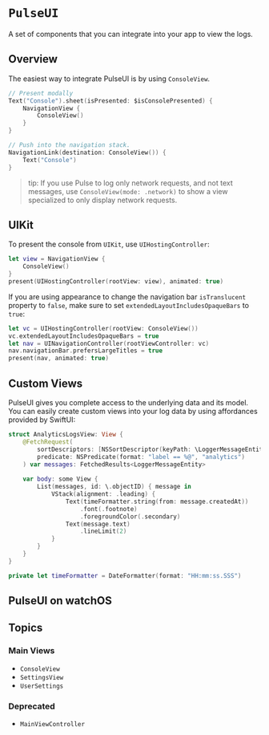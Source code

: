 # ``PulseUI``

A set of components that you can integrate into your app to view the logs.

## Overview

The easiest way to integrate PulseUI is by using ``ConsoleView``.

```swift
// Present modally
Text("Console").sheet(isPresented: $isConsolePresented) {
    NavigationView {
        ConsoleView()
    }
}
```

```swift
// Push into the navigation stack.
NavigationLink(destination: ConsoleView()) {
    Text("Console")
}
```

> tip: If you use Pulse to log only network requests, and not text messages, use `ConsoleView(mode: .network)` to show a view specialized to only display network requests.

## UIKit

To present the console from `UIKit`, use `UIHostingController`:

```swift
let view = NavigationView { 
    ConsoleView()
}
present(UIHostingController(rootView: view), animated: true)
```

If you are using appearance to change the navigation bar `isTranslucent` property to `false`, make sure to set `extendedLayoutIncludesOpaqueBars` to `true`:

```swift
let vc = UIHostingController(rootView: ConsoleView())
vc.extendedLayoutIncludesOpaqueBars = true
let nav = UINavigationController(rootViewController: vc)
nav.navigationBar.prefersLargeTitles = true
present(nav, animated: true)
```

## Custom Views

PulseUI gives you complete access to the underlying data and its model. You can easily create custom views into your log data by using affordances provided by SwiftUI:

```swift
struct AnalyticsLogsView: View {
    @FetchRequest(
        sortDescriptors: [NSSortDescriptor(keyPath: \LoggerMessageEntity.createdAt, ascending: true)],
        predicate: NSPredicate(format: "label == %@", "analytics")
    ) var messages: FetchedResults<LoggerMessageEntity>
    
    var body: some View {
        List(messages, id: \.objectID) { message in
            VStack(alignment: .leading) {
                Text(timeFormatter.string(from: message.createdAt))
                    .font(.footnote)
                    .foregroundColor(.secondary)
                Text(message.text)
                    .lineLimit(2)
            }
        }
    }
}

private let timeFormatter = DateFormatter(format: "HH:mm:ss.SSS")
```

## PulseUI on watchOS

## Topics

### Main Views

- ``ConsoleView``
- ``SettingsView``
- ``UserSettings``

### Deprecated

- ``MainViewController``
